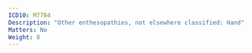 ```yaml
---
ICD10: M7784
Description: "Other enthesopathies, not elsewhere classified: Hand"
Matters: No
Weight: 0
---
```


